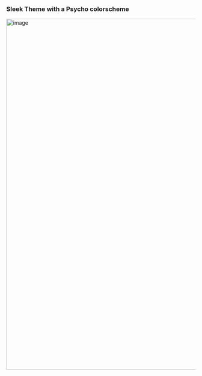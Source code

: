 ### Sleek Theme with a Psycho colorscheme
<img width="932" alt="image" src="https://github.com/Meaticus22/dotfiles/assets/117058929/99e4b6bc-44c2-426a-afe6-0cccc220e372">
